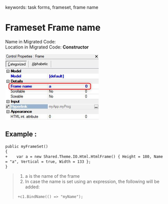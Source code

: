 ﻿keywords: task forms, frameset, frame name

# Frameset Frame name

Name in Migrated Code:   
Location in Migrated Code: **Constructor**  

![2018 01 02 16H32 14 Name](2018-01-02_16h32_14-name.jpg)

## Example :
```csdiff
public myFrameSet()
{
+    var a = new Shared.Theme.IO.Html.HtmlFrame() { Height = 180, Name = "a", Vertical = true, Width = 133 };
}
```

> 1. a is the name of the frame
> 2. In case the name is set using an expression, the following will be added:
>```csdiff
>+c1.BindName(() => "myName");
>```
